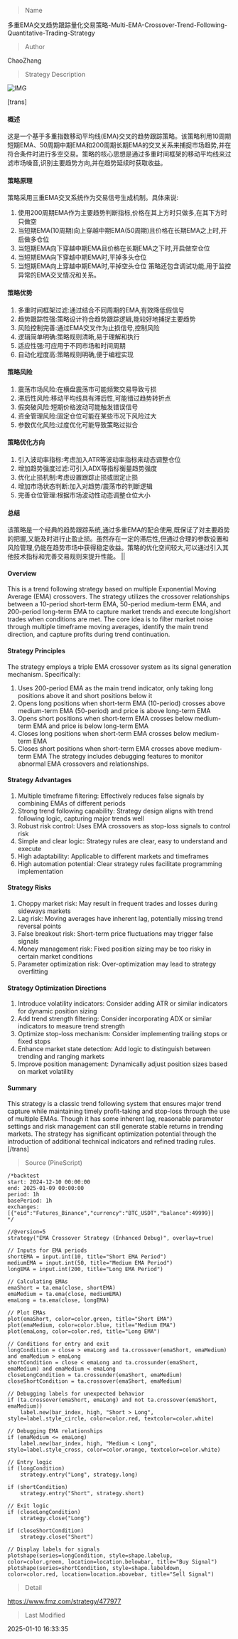 
> Name

多重EMA交叉趋势跟踪量化交易策略-Multi-EMA-Crossover-Trend-Following-Quantitative-Trading-Strategy

> Author

ChaoZhang

> Strategy Description

![IMG](https://www.fmz.com/upload/asset/13dd574aced782e1540.png)

[trans]
#### 概述
这是一个基于多重指数移动平均线(EMA)交叉的趋势跟踪策略。该策略利用10周期短期EMA、50周期中期EMA和200周期长期EMA的交叉关系来捕捉市场趋势,并在符合条件时进行多空交易。策略的核心思想是通过多重时间框架的移动平均线来过滤市场噪音,识别主要趋势方向,并在趋势延续时获取收益。

#### 策略原理
策略采用三重EMA交叉系统作为交易信号生成机制。具体来说:
1. 使用200周期EMA作为主要趋势判断指标,价格在其上方时只做多,在其下方时只做空
2. 当短期EMA(10周期)向上穿越中期EMA(50周期)且价格在长期EMA之上时,开启做多仓位
3. 当短期EMA向下穿越中期EMA且价格在长期EMA之下时,开启做空仓位
4. 当短期EMA向下穿越中期EMA时,平掉多头仓位
5. 当短期EMA向上穿越中期EMA时,平掉空头仓位
策略还包含调试功能,用于监控异常的EMA交叉情况和关系。

#### 策略优势
1. 多重时间框架过滤:通过结合不同周期的EMA,有效降低假信号
2. 趋势跟踪性强:策略设计符合趋势跟踪逻辑,能较好地捕捉主要趋势
3. 风险控制完善:通过EMA交叉作为止损信号,控制风险
4. 逻辑简单明确:策略规则清晰,易于理解和执行
5. 适应性强:可应用于不同市场和时间周期
6. 自动化程度高:策略规则明确,便于编程实现

#### 策略风险
1. 震荡市场风险:在横盘震荡市可能频繁交易导致亏损
2. 滞后性风险:移动平均线具有滞后性,可能错过趋势转折点
3. 假突破风险:短期价格波动可能触发错误信号
4. 资金管理风险:固定仓位可能在某些市况下风险过大
5. 参数优化风险:过度优化可能导致策略过拟合

#### 策略优化方向
1. 引入波动率指标:考虑加入ATR等波动率指标来动态调整仓位
2. 增加趋势强度过滤:可引入ADX等指标衡量趋势强度
3. 优化止损机制:考虑设置跟踪止损或固定止损
4. 增加市场状态判断:加入对趋势/震荡市的判断逻辑
5. 完善仓位管理:根据市场波动性动态调整仓位大小

#### 总结
该策略是一个经典的趋势跟踪系统,通过多重EMA的配合使用,既保证了对主要趋势的把握,又能及时进行止盈止损。虽然存在一定的滞后性,但通过合理的参数设置和风险管理,仍能在趋势市场中获得稳定收益。策略的优化空间较大,可以通过引入其他技术指标和完善交易规则来提升性能。 || 

#### Overview
This is a trend following strategy based on multiple Exponential Moving Average (EMA) crossovers. The strategy utilizes the crossover relationships between a 10-period short-term EMA, 50-period medium-term EMA, and 200-period long-term EMA to capture market trends and execute long/short trades when conditions are met. The core idea is to filter market noise through multiple timeframe moving averages, identify the main trend direction, and capture profits during trend continuation.

#### Strategy Principles
The strategy employs a triple EMA crossover system as its signal generation mechanism. Specifically:
1. Uses 200-period EMA as the main trend indicator, only taking long positions above it and short positions below it
2. Opens long positions when short-term EMA (10-period) crosses above medium-term EMA (50-period) and price is above long-term EMA
3. Opens short positions when short-term EMA crosses below medium-term EMA and price is below long-term EMA
4. Closes long positions when short-term EMA crosses below medium-term EMA
5. Closes short positions when short-term EMA crosses above medium-term EMA
The strategy includes debugging features to monitor abnormal EMA crossovers and relationships.

#### Strategy Advantages
1. Multiple timeframe filtering: Effectively reduces false signals by combining EMAs of different periods
2. Strong trend following capability: Strategy design aligns with trend following logic, capturing major trends well
3. Robust risk control: Uses EMA crossovers as stop-loss signals to control risk
4. Simple and clear logic: Strategy rules are clear, easy to understand and execute
5. High adaptability: Applicable to different markets and timeframes
6. High automation potential: Clear strategy rules facilitate programming implementation

#### Strategy Risks
1. Choppy market risk: May result in frequent trades and losses during sideways markets
2. Lag risk: Moving averages have inherent lag, potentially missing trend reversal points
3. False breakout risk: Short-term price fluctuations may trigger false signals
4. Money management risk: Fixed position sizing may be too risky in certain market conditions
5. Parameter optimization risk: Over-optimization may lead to strategy overfitting

#### Strategy Optimization Directions
1. Introduce volatility indicators: Consider adding ATR or similar indicators for dynamic position sizing
2. Add trend strength filtering: Consider incorporating ADX or similar indicators to measure trend strength
3. Optimize stop-loss mechanism: Consider implementing trailing stops or fixed stops
4. Enhance market state detection: Add logic to distinguish between trending and ranging markets
5. Improve position management: Dynamically adjust position sizes based on market volatility

#### Summary
This strategy is a classic trend following system that ensures major trend capture while maintaining timely profit-taking and stop-loss through the use of multiple EMAs. Though it has some inherent lag, reasonable parameter settings and risk management can still generate stable returns in trending markets. The strategy has significant optimization potential through the introduction of additional technical indicators and refined trading rules.[/trans]



> Source (PineScript)

``` pinescript
/*backtest
start: 2024-12-10 00:00:00
end: 2025-01-09 00:00:00
period: 1h
basePeriod: 1h
exchanges: [{"eid":"Futures_Binance","currency":"BTC_USDT","balance":49999}]
*/

//@version=5
strategy("EMA Crossover Strategy (Enhanced Debug)", overlay=true)

// Inputs for EMA periods
shortEMA = input.int(10, title="Short EMA Period")
mediumEMA = input.int(50, title="Medium EMA Period")
longEMA = input.int(200, title="Long EMA Period")

// Calculating EMAs
emaShort = ta.ema(close, shortEMA)
emaMedium = ta.ema(close, mediumEMA)
emaLong = ta.ema(close, longEMA)

// Plot EMAs
plot(emaShort, color=color.green, title="Short EMA")
plot(emaMedium, color=color.blue, title="Medium EMA")
plot(emaLong, color=color.red, title="Long EMA")

// Conditions for entry and exit
longCondition = close > emaLong and ta.crossover(emaShort, emaMedium) and emaMedium > emaLong
shortCondition = close < emaLong and ta.crossunder(emaShort, emaMedium) and emaMedium < emaLong
closeLongCondition = ta.crossunder(emaShort, emaMedium)
closeShortCondition = ta.crossover(emaShort, emaMedium)

// Debugging labels for unexpected behavior
if (ta.crossover(emaShort, emaLong) and not ta.crossover(emaShort, emaMedium))
    label.new(bar_index, high, "Short > Long", style=label.style_circle, color=color.red, textcolor=color.white)

// Debugging EMA relationships
if (emaMedium <= emaLong)
    label.new(bar_index, high, "Medium < Long", style=label.style_cross, color=color.orange, textcolor=color.white)

// Entry logic
if (longCondition)
    strategy.entry("Long", strategy.long)

if (shortCondition)
    strategy.entry("Short", strategy.short)

// Exit logic
if (closeLongCondition)
    strategy.close("Long")

if (closeShortCondition)
    strategy.close("Short")

// Display labels for signals
plotshape(series=longCondition, style=shape.labelup, color=color.green, location=location.belowbar, title="Buy Signal")
plotshape(series=shortCondition, style=shape.labeldown, color=color.red, location=location.abovebar, title="Sell Signal")

```

> Detail

https://www.fmz.com/strategy/477977

> Last Modified

2025-01-10 16:33:35
